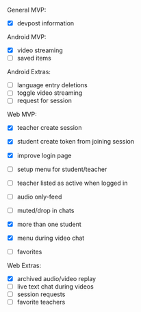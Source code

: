 
General MVP:
- [x] devpost information


Android MVP:
- [x] video streaming
- [ ] saved items

Android Extras:
- [ ] language entry deletions
- [ ] toggle video streaming
- [ ] request for session

Web MVP:
- [x] teacher create session
- [x] student create token from joining session
- [x] improve login page
- [ ] setup menu for student/teacher

- [ ] teacher listed as active when logged in
- [ ] audio only-feed
- [ ] muted/drop in chats
- [x] more than one student
- [x] menu during video chat
- [ ] favorites


Web Extras:
- [x] archived audio/video replay
- [ ] live text chat during videos
- [ ] session requests
- [ ] favorite teachers
